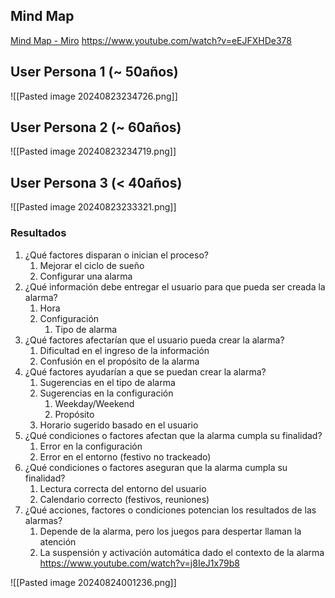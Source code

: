 ## Mind Map
[Mind Map - Miro](https://miro.com/app/board/uXjVKm_j-x0=/)
https://www.youtube.com/watch?v=eEJFXHDe378

## User Persona 1 (~ 50años)

![[Pasted image 20240823234726.png]]
## User Persona 2 (~ 60años)

![[Pasted image 20240823234719.png]]
## User Persona 3 (< 40años)

![[Pasted image 20240823233321.png]]

### Resultados

1. ¿Qué factores disparan o inician el proceso?
	1. Mejorar el ciclo de sueño
	2. Configurar una alarma
2. ¿Qué información debe entregar el usuario para que pueda ser creada la alarma?
	1. Hora
	2. Configuración
		1. Tipo de alarma
3. ¿Qué factores afectarían que el usuario pueda crear la alarma?
	1. Dificultad en el ingreso de la información
	2. Confusión en el propósito de la alarma
4. ¿Qué factores ayudarían a que se puedan crear la alarma?
	1. Sugerencias en el tipo de alarma
	2. Sugerencias en la configuración
		1. Weekday/Weekend
		2. Propósito
	3. Horario sugerido basado en el usuario
5. ¿Qué condiciones o factores afectan que la alarma cumpla su finalidad?
	1. Error en la configuración
	2. Error en el entorno (festivo no trackeado)
6. ¿Qué condiciones o factores aseguran que la alarma cumpla su finalidad?
	1. Lectura correcta del entorno del usuario
	2. Calendario correcto (festivos, reuniones)
7. ¿Qué acciones, factores o condiciones potencian los resultados de las alarmas?
	1. Depende de la alarma, pero los juegos para despertar llaman la atención
	2. La suspensión y activacíón automática dado el contexto de la alarma
https://www.youtube.com/watch?v=j8IeJ1x79b8

![[Pasted image 20240824001236.png]]



